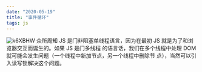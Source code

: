 ```yaml
---
date: "2020-05-19"
title: "事件循环"
tags: js
---
```

![k6XBHW](https://cdn.jsdelivr.net/gh/funnypan/pics@master/uPic/k6XBHW.jpg)
众所周知 JS 是⻔⾮阻塞单线程语⾔，因为在最初 JS 就是为了和浏览器交互⽽诞⽣的。如果 JS 是⻔多线程
的语⾔话，我们在多个线程中处理 DOM 就可能会发⽣问题（⼀个线程中新加节点，另⼀个线程中删除节
点），当然可以引⼊读写锁解决这个问题。